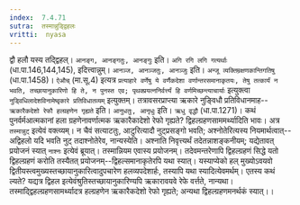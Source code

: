 ```yaml
---
index:  7.4.71
sutra:  तस्मान्नुड्द्विहलः
vritti:  nyasa
---
```


द्वौ हलौ यस्य तद्द्विहल्। `आनङ्ग, आनङ्गतुः, आनङ्गुः` इति। `अगि रगि लगि गत्यर्थाः` (धा.पा.146,144,145), इदित्त्वान्नुम्। `आनञ्ज, आनञ्जतुः, आनञ्जुः` इति। `अन्जू व्यक्तिम्रक्षणकान्तिगतिषु` (धा.पा.1458)।
`ऐऔच्` (मा.सू.4) इत्यत्र `प्रत्याहारे वर्णेषु ये वर्णैकदेशा वर्णान्तरसमानाकृतयः, तेषु तत्कार्यं न भवति, तच्छायानुकारिणो हि ते, न पुनस्त एव; पृथक्प्रयत्ननिर्वर्त्त्यं हि वर्णमिच्छन्त्याचार्याः` इत्युक्त्वा `नुड्विधिलादेशविनामेष्वृकारे प्रतिविधातव्यम्` इत्युक्तम्। तत्रावसरप्राप्त्या ऋकारे नुङ्विधौ प्रतिविधानमाह--`ऋकारैकदेशो रेफौ हल्ग्रहणेन गृह्यते` इति। `आनुधतुः, आनृधुः` इति। `ऋधु वृद्धौ` (धा.पा.1271)। कथं पुनर्वर्मआत्मकानां हला ग्रहणेनावर्णात्मक ऋकारैकादेशो रेफो गृह्यते? द्विहल्ग्रहणसाममर्थ्यादिति भावः।
अत्र `तस्मान्नुट्` इत्येवं वक्त्व्यम्। न चैवं सत्याटतुः, आटुरित्यादौ नुट्प्रसङ्गो भवति; अश्नोतेरित्यस्य नियमार्थत्वात्--अद्विहलो यदि भवति नुट् तदाश्नोतेरेव, नान्यस्येति। अश्नाति निवृत्त्यर्थं तदेतन्नाशङ्कनीयम्; यद्येतावत् प्रयोजनं स्यात् `नाश्नः` इत्येवं ब्रूयात्। तस्मान्नियम एवास्य प्रयोजनम्। तदेवमन्तरेणापि द्विहल्ग्रहणं सिद्धे यतो द्विहल्ग्रहणं करोति तस्यैतत् प्रयोजनम्--द्विहल्समानाकृतेरपि यथा स्यात्। यस्याप्येको हल् मुख्योऽवयवो द्वितीयस्त्वमुख्यस्तच्छायानुकारित्वादुपचारेण हलव्यपदेशार्हः, तस्यापि यथा स्यादित्येवमर्थम्। एतस्य कथं ल्यते? यद्यत्र द्विहल इत्येवंश्रुतिस्तच्छायानुकारिण्यपि ऋकारावयवे रेफे वर्त्तते, नान्यथा। तस्माद्द्विहल्ग्रहणसामर्थ्यादत्र हल्ग्रहणेन ऋकारैकदेशो रेफो गृह्यते; अन्यथा द्विहल्ग्रहणमनर्थकं स्यात्।।

